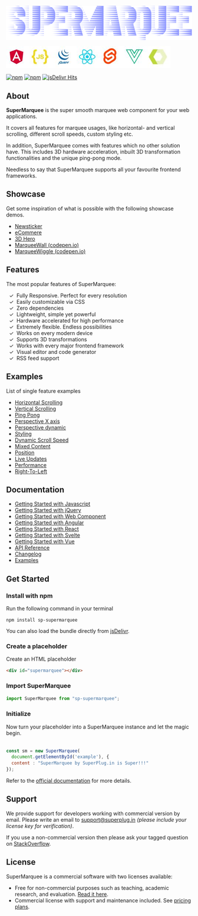 ![SuperMarquee](./res/github/SuperMarqueeLogoWhiteBg.png)

![SupportedFrameworkIcons](./res/github/sp-supported-frameworks.jpg)

[![npm](https://img.shields.io/npm/dt/sp-supermarquee.svg)](https://npmjs.com/package/sp-supermarquee)
[![npm](https://img.shields.io/npm/dm/sp-supermarquee.svg)](https://npmjs.com/package/sp-supermarquee)
[![jsDelivr Hits](https://data.jsdelivr.com/v1/package/npm/sp-supermarquee/badge?style=rounded)](https://www.jsdelivr.com/package/npm/sp-supermarquee)

## About

**SuperMarquee** is the super smooth marquee web component for your web applications.

It covers all features for marquee usages, like horizontal- and vertical scrolling, different scroll speeds, custom styling etc.

In addition, SuperMarquee comes with features which no other solution have. This includes 3D hardware acceleration, inbuilt 3D transformation functionalities and the unique ping-pong mode.

Needless to say that SuperMarquee supports all your favourite frontend frameworks.

## Showcase

Get some inspiration of what is possible with the following showcase demos.

- [Newsticker](https://superplug.in/supermarquee/showcase/breakingnews)
- [eCommere](https://superplug.in/supermarquee/showcase/ecommerce)
- [3D Hero](https://superplug.in/supermarquee/showcase/starwars)
- [MarqueeWall (codepen.io)](https://codepen.io/benny00100/pen/podybRG)
- [MarqueeWiggle (codepen.io)](https://codepen.io/benny00100/pen/JjObvZK)

## Features

The most popular features of SuperMarquee:

&nbsp;&nbsp;✓&nbsp; Fully Responsive. Perfect for every resolution <br>
&nbsp;&nbsp;✓&nbsp; Easily customizable via CSS <br>
&nbsp;&nbsp;✓&nbsp; Zero dependencies <br>
&nbsp;&nbsp;✓&nbsp; Lightweight, simple yet powerful <br>
&nbsp;&nbsp;✓&nbsp; Hardware accelerated for high performance <br>
&nbsp;&nbsp;✓&nbsp; Extremely flexible. Endless possibilities <br>
&nbsp;&nbsp;✓&nbsp; Works on every modern device <br>
&nbsp;&nbsp;✓&nbsp; Supports 3D transformations <br>
&nbsp;&nbsp;✓&nbsp; Works with every major frontend framework <br>
&nbsp;&nbsp;✓&nbsp; Visual editor and code generator<br>
&nbsp;&nbsp;✓&nbsp; RSS feed support <br>

## Examples

List of single feature examples

- [Horizontal Scrolling](https://superplug.in/supermarquee/demo/1)
- [Vertical Scrolling](https://superplug.in/supermarquee/demo/2)
- [Ping Pong](https://superplug.in/supermarquee/demo/3)
- [Perspective X axis](https://superplug.in/supermarquee/demo/4)
- [Perspective dynamic](https://superplug.in/supermarquee/demo/5)
- [Styling](https://superplug.in/supermarquee/demo/6)
- [Dynamic Scroll Speed](https://superplug.in/supermarquee/demo/7)
- [Mixed Content](https://superplug.in/supermarquee/demo/8)
- [Position](https://superplug.in/supermarquee/demo/9)
- [Live Updates](https://superplug.in/supermarquee/demo/10)
- [Performance](https://superplug.in/supermarquee/demo/11)
- [Right-To-Left](https://superplug.in/supermarquee/demo/12)

## Documentation

- [Getting Started with Javascript](https://superplug.in/supermarquee/docs#start-javascript)
- [Getting Started with jQuery](https://superplug.in/supermarquee/docs#start-jquery)
- [Getting Started with Web Component](https://superplug.in/supermarquee/docs#start-webcomponent)
- [Getting Started with Angular](https://superplug.in/supermarquee/docs#start-angular)
- [Getting Started with React](https://superplug.in/supermarquee/docs#start-react)
- [Getting Started with Svelte](https://superplug.in/supermarquee/docs#start-svelte)
- [Getting Started with Vue](https://superplug.in/supermarquee/docs#start-vue)
- [API Reference](https://superplug.in/supermarquee/docs#instantiation)
- [Changelog](https://superplug.in/supermarquee/docs#changelog)
- [Examples](https://superplug.in/supermarquee#demos)

## Get Started
### Install with npm

Run the following command in your terminal
```
npm install sp-supermarquee
```

You can also load the bundle directly from [jsDelivr](https://www.jsdelivr.com/package/npm/sp-supermarquee).

### Create a placeholder

Create an HTML placeholder

```html
<div id="supermarquee"></div>
```

### Import SuperMarquee
```js
import SuperMarquee from "sp-supermarquee";
```

### Initialize 

Now turn your placeholder into a SuperMarquee instance and let the magic begin.
```js

const sm = new SuperMarquee( 
  document.getElementById('example'), {
  content : "SuperMarquee by SuperPlug.in is Super!!!"
});
```

Refer to the [official documentation](https://superplug.in/supermarquee/docs) for more details.

## Support

We provide support for developers working with commercial version by email. Please write an email to [support@superplug.in](mailto://support@superplug.in) _(please include your license key for verification)_.

If you use a non-commercial version then please ask your tagged question on [StackOverflow](https://stackoverflow.com/questions/tagged/supermarquee).

## License

SuperMarquee is a commercial software with two licenses available:

- Free for non-commercial purposes such as teaching, academic research, and evaluation. [Read it here](https://superplug.in/supermarquee#pricing).
- Commercial license with support and maintenance included. See [pricing plans](https://superplug.in/supermarquee#pricing).
